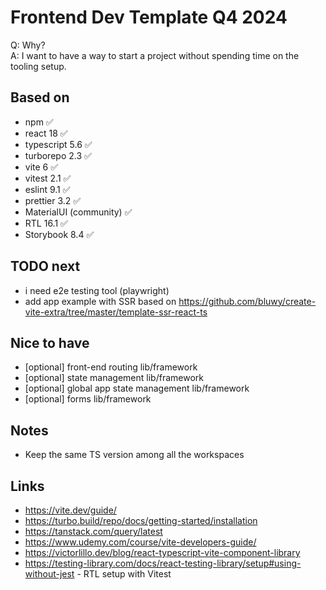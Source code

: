 # Frontend Dev Template Q4 2024

Q: Why?  
A: I want to have a way to start a project without spending time on the tooling setup.

## Based on

- npm ✅
- react 18 ✅
- typescript 5.6 ✅
- turborepo 2.3 ✅
- vite 6 ✅
- vitest 2.1 ✅
- eslint 9.1 ✅
- prettier 3.2 ✅
- MaterialUI (community) ✅
- RTL 16.1 ✅
- Storybook 8.4 ✅

## TODO next

- i need e2e testing tool (playwright)
- add app example with SSR based on https://github.com/bluwy/create-vite-extra/tree/master/template-ssr-react-ts

## Nice to have

- [optional] front-end routing lib/framework
- [optional] state management lib/framework
- [optional] global app state management lib/framework
- [optional] forms lib/framework

## Notes

- Keep the same TS version among all the workspaces

## Links

- https://vite.dev/guide/
- https://turbo.build/repo/docs/getting-started/installation
- https://tanstack.com/query/latest
- https://www.udemy.com/course/vite-developers-guide/
- https://victorlillo.dev/blog/react-typescript-vite-component-library
- https://testing-library.com/docs/react-testing-library/setup#using-without-jest - RTL setup with Vitest
